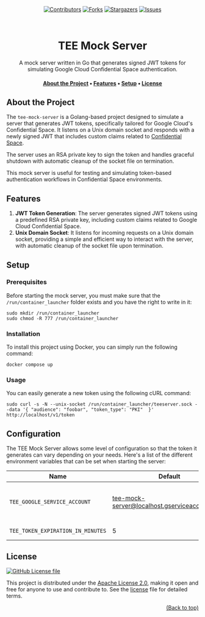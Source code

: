 <a name="readme-top"></a>
<p align="center">
        <a href="https://github.com/thibauult/tee-mock-server/graphs/contributors"><img src="https://img.shields.io/github/contributors/thibauult/tee-mock-server.svg?style=for-the-badge" alt="Contributors"></a>
        <a href="https://github.com/thibauult/tee-mock-server/network/members"><img src="https://img.shields.io/github/forks/thibauult/tee-mock-server.svg?style=for-the-badge" alt="Forks"></a>
        <a href="https://github.com/thibauult/tee-mock-server/stargazers"><img src="https://img.shields.io/github/stars/thibauult/tee-mock-server.svg?style=for-the-badge" alt="Stargazers"></a>
        <a href="https://github.com/thibauult/tee-mock-server/issues"><img src="https://img.shields.io/github/issues/thibauult/tee-mock-server.svg?style=for-the-badge" alt="Issues"></a></p><br/>
<div align="center">

# TEE Mock Server

A mock server written in Go that generates signed JWT tokens for simulating Google Cloud Confidential Space authentication.

<h4>
    <a href="#about-the-project">About the Project</a> • <a href="#features">Features</a> • <a href="#-setup">️Setup</a> • <a href="#license">License</a>
</h4>
</div>

## About the Project

The `tee-mock-server` is a Golang-based project designed to simulate a server that generates JWT tokens, 
specifically tailored for Google Cloud's Confidential Space. 
It listens on a Unix domain socket and responds with a newly signed JWT that includes custom claims related 
to [Confidential Space](https://cloud.google.com/confidential-computing/confidential-space/docs/reference/token-claims). 

The server uses an RSA private key to sign the token and handles graceful shutdown with automatic cleanup of 
the socket file on termination. 

This mock server is useful for testing and simulating token-based authentication workflows in Confidential Space environments.

## Features

1. **JWT Token Generation**: The server generates signed JWT tokens using a predefined RSA private key, including custom claims related to Google Cloud Confidential Space.
2. **Unix Domain Socket**: It listens for incoming requests on a Unix domain socket, providing a simple and efficient way to interact with the server, with automatic cleanup of the socket file upon termination.

## ️Setup

### Prerequisites
Before starting the mock server, you must make sure that the `/run/container_launcher` folder exists and you have the 
right to write in it: 
```shell
sudo mkdir /run/container_launcher
sudo chmod -R 777 /run/container_launcher 
```

### Installation
To install this project using Docker, you can simply run the following command:
```shell
docker compose up
```

### Usage
You can easily generate a new token using the following cURL command: 
```shell
sudo curl -s -N --unix-socket /run/container_launcher/teeserver.sock --data '{ "audience": "foobar", "token_type": "PKI"  }' http://localhost/v1/token
```

## Configuration
The TEE Mock Server allows some level of configuration so that the token it generates can vary depending on your needs. 
Here's a list of the different environment variables that can be set when starting the server: 

| Name                              | Default                                       | Description                                                                               |
|-----------------------------------|-----------------------------------------------|-------------------------------------------------------------------------------------------|
| `TEE_GOOGLE_SERVICE_ACCOUNT`      | tee-mock-server@localhost.gserviceaccount.com | The GCP SA that is set in the "google_service_accounts" <br>claims of the generated token |
| `TEE_TOKEN_EXPIRATION_IN_MINUTES` | 5                                             | The token expiration time in minutes                                                      |

## License
[![GitHub License file](https://img.shields.io/github/license/thibauult/tee-mock-server)](https://github.com/thibauult/tee-mock-server/blob/main/LICENSE)

This project is distributed under the [Apache License 2.0](http://www.apache.org/licenses/),
making it open and free for anyone to use and contribute to.
See the [license](./LICENSE) file for detailed terms.

<p align="right"><a href="#readme-top">(Back to top)</a></p>
